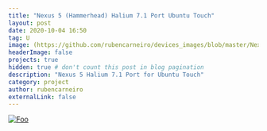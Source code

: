 ```yaml
---
title: "Nexus 5 (Hammerhead) Halium 7.1 Port Ubuntu Touch"
layout: post
date: 2020-10-04 16:50
tag: U
image: (https://github.com/rubencarneiro/devices_images/blob/master/Nexus5.png?raw=true)
headerImage: false
projects: true
hidden: true # don't count this post in blog pagination
description: "Nexus 5 Halium 7.1 Port for Ubuntu Touch"
category: project
author: rubencarneiro
externalLink: false
---
```


<a href="https://github.com/rubencarneiro/android_device_lge_hammerhead" rel="some text">![Foo](https://github.githubassets.com/images/modules/logos_page/GitHub-Mark.png)</a>

